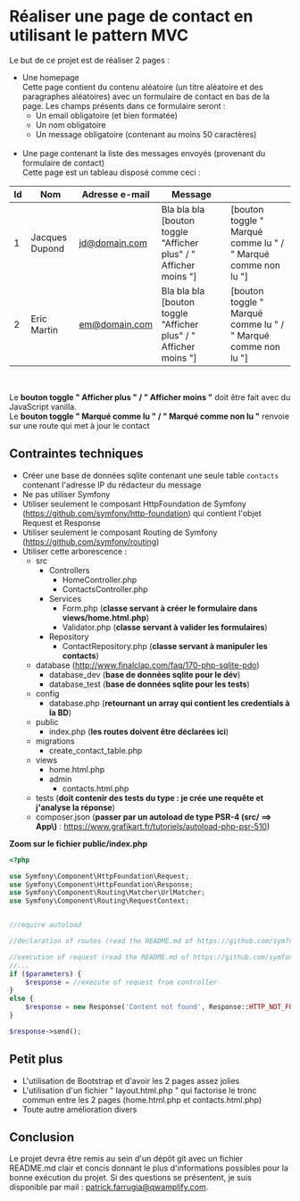 # Réaliser une page de contact en utilisant le pattern MVC

Le but de ce projet est de réaliser 2 pages : 
- Une homepage <br> 
Cette page contient du contenu aléatoire (un titre aléatoire et des paragraphes aléatoires) avec un formulaire de contact en bas de la page. Les champs présents dans ce formulaire seront :
    - Un email obligatoire (et bien formatée)
    - Un nom obligatoire
    - Un message obligatoire (contenant au moins 50 caractères)
<br><br>
- Une page contenant la liste des messages envoyés (provenant du formulaire de contact) <br>
Cette page est un tableau disposé comme ceci :

| Id         | Nom              | Adresse e-mail    | Message                                                                   |                                                                  |
| --         | --               | --                | --                                                                        | --                                                               |
| 1          | Jacques Dupond   | jd@domain.com     |  Bla bla bla [bouton toggle "Afficher plus" / " Afficher moins "]         | [bouton toggle " Marqué comme lu " / " Marqué comme non lu "]    |
| 2          | Eric Martin      | em@domain.com     |  Bla bla bla [bouton toggle "Afficher plus" / " Afficher moins "]         | [bouton toggle " Marqué comme lu " / " Marqué comme non lu "]    |
<br>

Le **bouton toggle " Afficher plus " / " Afficher moins "** doit être fait avec du JavaScript vanilla.<br>
Le **bouton toggle " Marqué comme lu " / " Marqué comme non lu "** renvoie sur une route qui met à jour le contact

## Contraintes techniques 
- Créer une base de données sqlite contenant une seule table `contacts` contenant l'adresse IP du rédacteur du message
- Ne pas utiliser Symfony
- Utiliser seulement le composant HttpFoundation de Symfony (https://github.com/symfony/http-foundation) qui contient l'objet Request et Response
- Utiliser seulement le composant Routing de Symfony (https://github.com/symfony/routing)
- Utiliser cette arborescence :
    - src 
        - Controllers
            - HomeController.php 
            - ContactsController.php
        - Services
            - Form.php (**classe servant à créer le formulaire dans views/home.html.php**)
            - Validator.php (**classe servant à valider les formulaires**)
        - Repository
            - ContactRepository.php (**classe servant à manipuler les contacts**)
    - database (http://www.finalclap.com/faq/170-php-sqlite-pdo)
        - database_dev (**base de données sqlite pour le dév**)
        - database_test (**base de données sqlite pour les tests**)
    - config
        - database.php (**retournant un array qui contient les credentials à la BD**)
    - public
        - index.php (**les routes doivent être déclarées ici**)
    - migrations
        - create_contact_table.php
    - views
        - home.html.php
        - admin
            - contacts.html.php
    - tests (**doit contenir des tests du type : je crée une requête et j'analyse la réponse**)
    - composer.json (**passer par un autoload de type PSR-4 (src/ ==> App\\)** : https://www.grafikart.fr/tutoriels/autoload-php-psr-510)

**Zoom sur le fichier public/index.php**
```php
<?php

use Symfony\Component\HttpFoundation\Request;
use Symfony\Component\HttpFoundation\Response;
use Symfony\Component\Routing\Matcher\UrlMatcher;
use Symfony\Component\Routing\RequestContext;


//require autoload

//declaration of routes (read the README.md of https://github.com/symfony/routing)

//execution of request (read the README.md of https://github.com/symfony/routing)
//...
if ($parameters) {
    $response = //execute of request from controller 
}
else {
    $response = new Response('Content not found', Response::HTTP_NOT_FOUND, ['content-type' => 'text/html']);
}

$response->send();

```


## Petit plus 
- L'utilisation de Bootstrap et d'avoir les 2 pages assez jolies
- L'utilisation d'un fichier " layout.html.php " qui factorise le tronc commun entre les 2 pages (home.html.php et contacts.html.php)
- Toute autre amélioration divers

## Conclusion
Le projet devra être remis au sein d'un dépôt git avec un fichier README.md clair et concis donnant le plus d'informations possibles pour la bonne exécution du projet.
Si des questions se présentent, je suis disponible par mail : patrick.farrugia@qwamplify.com.
